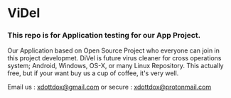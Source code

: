 # ViDel
### This repo is for Application testing for our App Project.
Our Application based on Open Source Project who everyone can join in this project developmet.
DiVel is future virus cleaner for cross operations system; Android, Windows, OS-X, or many Linux Repository.
This actually free, but if your want buy us a cup of coffee, it's very well.

Email us  : xdottdox@gmail.com
or secure : xdottdox@protonmail.com
